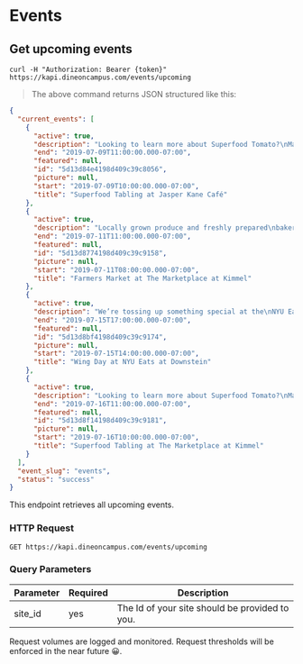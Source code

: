 # Events

## Get upcoming events

```shell
curl -H "Authorization: Bearer {token}" https://kapi.dineoncampus.com/events/upcoming
```

> The above command returns JSON structured like this:

```json
{
  "current_events": [
    {
      "active": true,
      "description": "Looking to learn more about Superfood Tomato?\nMake sure to stop by Jasper Kane Café from\n1PM – 2PM to learn more about the nutritional\nbenefits of Tomatoes.",
      "end": "2019-07-09T11:00:00.000-07:00",
      "featured": null,
      "id": "5d13d84e4198d409c39c8056",
      "picture": null,
      "start": "2019-07-09T10:00:00.000-07:00",
      "title": "Superfood Tabling at Jasper Kane Café"
    },
    {
      "active": true,
      "description": "Locally grown produce and freshly prepared\nbakery items will be available at The\nMarketplace at Kimmel from 11AM – 2PM!\nDon’t miss out on supporting some of our\namazing local farmers & tasting their delicious\nproduce!",
      "end": "2019-07-11T11:00:00.000-07:00",
      "featured": null,
      "id": "5d13d8774198d409c39c9158",
      "picture": null,
      "start": "2019-07-11T08:00:00.000-07:00",
      "title": "Farmers Market at The Marketplace at Kimmel"
    },
    {
      "active": true,
      "description": "We’re tossing up something special at the\nNYU Eats at Downstein for dinner on\nMonday night. Make sure to stop by to create\nyour own wings.",
      "end": "2019-07-15T17:00:00.000-07:00",
      "featured": null,
      "id": "5d13d8bf4198d409c39c9174",
      "picture": null,
      "start": "2019-07-15T14:00:00.000-07:00",
      "title": "Wing Day at NYU Eats at Downstein"
    },
    {
      "active": true,
      "description": "Looking to learn more about Superfood Tomato?\nMake sure to stop by The Marketplace at\nKimmel from 1PM – 2PM to learn more about the\nnutritional benefits of Tomatoes with RD\nChristina.",
      "end": "2019-07-16T11:00:00.000-07:00",
      "featured": null,
      "id": "5d13d8f14198d409c39c9181",
      "picture": null,
      "start": "2019-07-16T10:00:00.000-07:00",
      "title": "Superfood Tabling at The Marketplace at Kimmel"
    }
  ],
  "event_slug": "events",
  "status": "success"
}
```

This endpoint retrieves all upcoming events.

### HTTP Request

`GET https://kapi.dineoncampus.com/events/upcoming`

### Query Parameters

| Parameter | Required | Description                                    |
| --------- | -------- | ---------------------------------------------- |
| site_id   | yes      | The Id of your site should be provided to you. |

<aside class="success">
Request volumes are logged and monitored. Request thresholds will be enforced in the near future 😀.
</aside>
